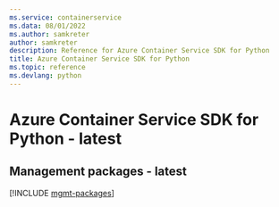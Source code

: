 ```yaml
---
ms.service: containerservice
ms.data: 08/01/2022
ms.author: samkreter
author: samkreter
description: Reference for Azure Container Service SDK for Python
title: Azure Container Service SDK for Python
ms.topic: reference
ms.devlang: python
---
```

# Azure Container Service SDK for Python - latest

## Management packages - latest
[!INCLUDE [mgmt-packages](container-service-mgmt-index.md)]